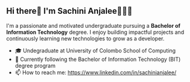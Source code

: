 ## Hi there👋 I'm Sachini Anjalee👩🏻‍💻

I'm a passionate and motivated undergraduate pursuing a **Bachelor of Information Technology** degree. I enjoy building impactful projects and continuously learning new technologies to grow as a developer.

<!--
**sachini-anjalee/sachini-anjalee** is a ✨ _special_ ✨ repository because its `README.md` (this file) appears on your GitHub profile.

Here are some ideas to get you started:!-->

- 🎓  Undegraduate at University of Colombo School of Computing
- 🌱  Currently following the Bachelor of Information Technology (BIT) degree program  
- 📫 How to reach me: https://www.linkedin.com/in/sachinianjalee/
